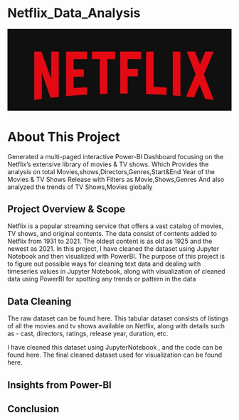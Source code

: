 # Netflix_Data_Analysis
![image alt](https://github.com/girishvalluri192/Netflix_Data_Analysis/blob/main/Img1.jpg)

# About This Project

Generated a multi-paged interactive Power-BI Dashboard focusing on the Netflix’s extensive library of movies &amp; TV shows. Which Provides the analysis on total Movies,shows,Directors,Genres,Start&amp;End Year of the Movies &amp; TV Shows Release with Filters as Movie,Shows,Genres And also analyzed the trends of TV Shows,Movies globally


## Project Overview & Scope

Netflix is a popular streaming service that offers a vast catalog of movies, TV shows, and original contents. The data consist of contents added to Netflix from 1931 to 2021. The oldest content is as old as 1925 and the newest as 2021. In this project, I have cleaned the dataset using Jupyter Notebook and then visualized with PowerBI. The purpose of this project is to figure out possible ways for cleaning text data and dealing with timeseries values in Jupyter Notebook, along with visualization of cleaned data using PowerBI for spotting any trends or pattern in the data

## Data Cleaning

The raw dataset can be found here. This tabular dataset consists of listings of all the movies and tv shows available on Netflix, along with details such as - cast, directors, ratings, release year, duration, etc.

I have cleaned this dataset using JupyterNotebook , and the code can be found here. The final cleaned dataset used for visualization can be found here.


## Insights from Power-BI



## Conclusion
